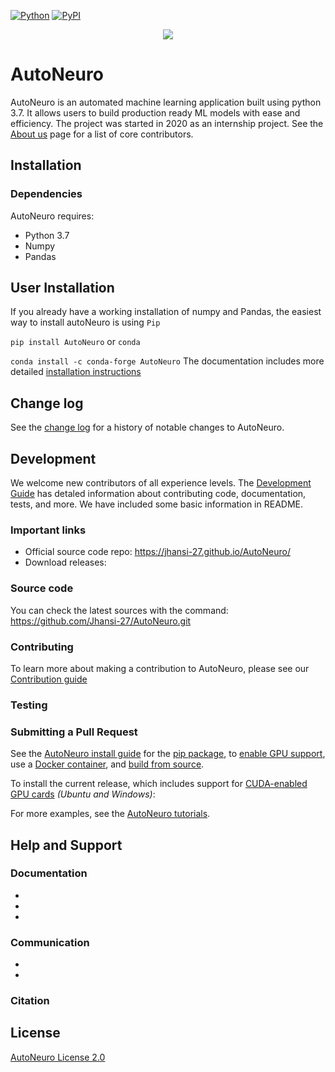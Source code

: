 [![Python](https://img.shields.io/pypi/pyversions/tensorflow.svg?style=plastic)](https://badge.fury.io/py/tensorflow)
[![PyPI](https://badge.fury.io/py/tensorflow.svg)](https://badge.fury.io/py/tensorflow)

<div align="center">
  <img src="https://2s7gjr373w3x22jf92z99mgm5w-wpengine.netdna-ssl.com/wp-content/uploads/2020/02/Qeexo_auto_ML.png">
</div>
<h1> AutoNeuro</h1>

AutoNeuro is an automated machine learning application built using python 3.7. It allows users to build production ready ML models with ease and efficiency.
The project was started in 2020 as an internship project. See the [About us](https://jhansi-27.github.io/AutoNeuro/) page for a list of core contributors.

## Installation

### Dependencies

AutoNeuro requires:
* Python 3.7
* Numpy
* Pandas

## User Installation
If you already have a working installation of numpy and Pandas, the easiest way to install autoNeuro is using ```Pip```

```pip install AutoNeuro```
or ```conda```

```conda install -c conda-forge AutoNeuro```
The documentation includes more detailed [installation instructions](https://jhansi-27.github.io/AutoNeuro/api/)

## Change log
See the [change log]() for a history of notable changes to AutoNeuro.

## Development
We welcome new contributors of all experience levels. The [Development Guide]() has detaled information about contributing code, documentation, tests, and more. 
We have included some basic information in README.

### Important links
* Official source code repo:  https://jhansi-27.github.io/AutoNeuro/
* Download releases: 

### Source code
You can check the latest sources with the command:
https://github.com/Jhansi-27/AutoNeuro.git

### Contributing
To learn more about making a contribution to AutoNeuro, please see our [Contribution guide]()

### Testing

### Submitting a Pull Request



See the [AutoNeuro install guide](https://www.tensorflow.org/install) for the
[pip package](https://www.tensorflow.org/install/pip), to
[enable GPU support](https://www.tensorflow.org/install/gpu), use a
[Docker container](https://www.tensorflow.org/install/docker), and
[build from source](https://www.tensorflow.org/install/source).

To install the current release, which includes support for
[CUDA-enabled GPU cards](https://www.tensorflow.org/install/gpu) *(Ubuntu and
Windows)*:



For more examples, see the
[AutoNeuro tutorials](https://www.tensorflow.org/tutorials/).

## Help and Support
### Documentation
*   
*   
*
### Communication
*
*
### Citation
## License

[AutoNeuro License 2.0](LICENSE)
